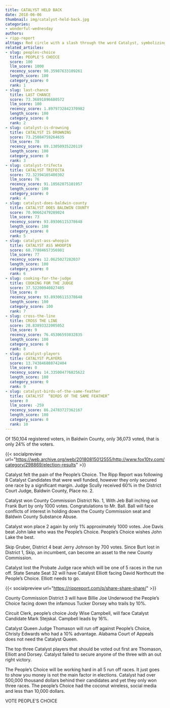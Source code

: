 ```yaml
---
title: CATALYST HELD BACK
date: 2018-06-06
thumbnail: img/catalyst-held-back.jpg
categories:
- wonderful-wednesday
authors:
- ripp-report
alttags: Red circle with a slash through the word Catalyst, symbolizing the group’s limited success in Baldwin County elections
related_articles:
- slug: peoples-choice
  title: PEOPLE'S CHOICE
  score: 100
  llm_score: 1000
  recency_score: 90.35987633109261
  length_score: 100
  category_score: 0
  rank: 1
- slug: last-chance
  title: LAST CHANCE
  score: 73.36891896680572
  llm_score: 100
  recency_score: 1.8979732842370982
  length_score: 100
  category_score: 0
  rank: 2
- slug: catalyst-is-drowning
  title: CATALYST IS DROWNING
  score: 73.25084759264635
  llm_score: 78
  recency_score: 89.13050935220119
  length_score: 100
  category_score: 0
  rank: 3
- slug: catalyst-trifecta
  title: CATALYST TRIFECTA
  score: 72.32394165400302
  llm_score: 76
  recency_score: 91.10562075101957
  length_score: 100
  category_score: 0
  rank: 4
- slug: catalyst-does-baldwin-county
  title: CATALYST DOES BALDWIN COUNTY
  score: 70.90662479289024
  llm_score: 73
  recency_score: 93.89306115378648
  length_score: 100
  category_score: 0
  rank: 5
- slug: catalyst-ass-whoopin
  title: CATALYST ASS WHOOPIN
  score: 60.77884657356981
  llm_score: 77
  recency_score: 12.0625027282037
  length_score: 100
  category_score: 0
  rank: 6
- slug: cooking-for-the-judge
  title: COOKING FOR THE JUDGE
  score: 37.52200940827485
  llm_score: 0
  recency_score: 93.89306115378648
  length_score: 100
  category_score: 100
  rank: 7
- slug: cross-the-line
  title: CROSS THE LINE
  score: 28.83893322005052
  llm_score: 9
  recency_score: 76.45306593032835
  length_score: 100
  category_score: 0
  rank: 8
- slug: catalyst-players
  title: CATALYST PLAYERS
  score: 13.743846888742404
  llm_score: 0
  recency_score: 14.335004776825622
  length_score: 100
  category_score: 0
  rank: 9
- slug: catalyst-birds-of-the-same-feather
  title: CATALYST  “BIRDS OF THE SAME FEATHER”
  score: 0
  llm_score: -259
  recency_score: 86.24783727362167
  length_score: 100
  category_score: 0
  rank: 10
---
```

Of 150,104 registered voters, in Baldwin County, only 36,073 voted, that is only 24% of the voters.

{{< socialpreview url="https://web.archive.org/web/20180815012555/http://www.fox10tv.com/category/298869/election-results" >}}

Catalyst felt the pain of the People’s Choice. The Ripp Report was following 8 Catalyst Candidates that were well funded, however they only secured one race by a significant margin. Judge Scully received 60% in the District Court Judge, Baldwin County, Place no. 2.

Catalyst won County Commission District No. 1, With Jeb Ball inching out Frank Burt by only 1000 votes. Congratulations to Mr. Ball. Ball will face conflicts of interest in holding down the County Commission seat and Baldwin County Substance Abuse.

Catalyst won place 2 again by only 1% approximately 1000 votes. Joe Davis beat John lake who was the People’s Choice. People’s Choice wishes John Lake the best.

Skip Gruber, District 4 beat Jerry Johnson by 700 votes. Since Burt lost in District 1, Skip, an incumbent, can become an asset to the new County Commission.

Catalyst lost the Probate Judge race which will be one of 5 races in the run off. State Senate Seat 32 will have Catalyst Elliott facing David Northcutt the People’s Choice. Elliott needs to go.

{{< socialpreview url="https://rippreport.com/p/share-share-share/" >}}

County Commission District 3 will have Billie Joe Underwood the People’s Choice facing down the infamous Tucker Dorsey who trails by 10%.

Circuit Clerk, people’s choice Jody Wise Campbell, will face Catalyst Candidate Mark Stejskal. Campbell leads by 16%.

Catalyst Queen Judge Thomason will run off against People’s Choice, Christy Edwards who had a 10% advantage. Alabama Court of Appeals does not need the Catalyst Queen.

The top three Catalyst players that should be voted out first are Thomason, Elliott and Dorsey. Catalyst failed to secure anyone of the three with an out right victory.

The People’s Choice will be working hard in all 5 run off races. It just goes to show you money is not the main factor in elections. Catalyst had over 500,000 thousand dollars behind their candidates and yet they only won three races. The people’s Choice had the coconut wireless, social media and less than 10,000 dollars.

VOTE PEOPLE’S CHOICE
